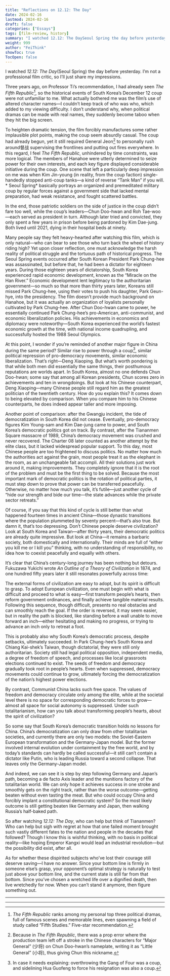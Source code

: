 ```yaml
---
title: "Reflections on 12.12: The Day"
date: 2024-02-16
lastmod: 2024-02-16
draft: false
categories: ["Essays"]
tags: [film-review, history]
summary: "I watched 12.12: The DaySeoul Spring the day before yesterday. I’m not a professional film critic,..."
weight: 999
author: "FeiThink"
showToc: true
TocOpen: false
---
```




I watched *12.12: The Day*(Seoul Spring) the day before yesterday. I’m not a professional film critic, so I’ll just share my impressions.

Three years ago, on Professor Ti’s recommendation, I had already seen *The Fifth Republic*[^1], so the historical events of South Korea’s December 12 coup were not unfamiliar to me. What actually bothered me was the film’s use of altered character names—I couldn’t keep track of who was who, which added to my viewing difficulty. I don’t understand why, when political dramas can be made with real names, they suddenly become taboo when they hit the big screen.

To heighten dramatic tension, the film forcibly manufactures some rather implausible plot points, making the coup seem absurdly casual. The coup had already begun, yet it still required General Jeon[^2] to personally rush around督战 supervising the frontlines and putting out fires everywhere. In this regard, I feel *The Fifth Republic*, unhindered by time constraints, was more logical. The members of Hanahoe were utterly determined to seize power for their own interests, and each key figure displayed considerable initiative during the coup. One scene that left a particularly deep impression on me was when Kim Jin-young (in reality, from the coup faction) single-handedly stopped anti-coup tanks—a kind of reverse “Tank Man” if you will. * Seoul Spring* basically portrays an organized and premeditated military coup by regular forces against a government side that lacked mental preparation, had weak resistance, and fought scattered battles.

In the end, those patriotic soldiers on the side of justice in the coup didn’t fare too well, while the coup’s leaders—Chun Doo-hwan and Roh Tae-woo—each served as president in turn. Although later tried and convicted, they only spent a few years in prison before being pardoned by Kim Dae-jung. Both lived until 2021, dying in their hospital beds at ninety.

Many people say they felt heavy-hearted after watching this film, which is only natural—who can bear to see those who turn back the wheel of history riding high? Yet upon closer reflection, one must acknowledge the harsh reality of political struggle and the tortuous path of historical progress. The Seoul Spring events occurred after South Korean President Park Chung-hee was assassinated, but before that, he had been a dictator for eighteen years. During those eighteen years of dictatorship, South Korea experienced rapid economic development, known as the “Miracle on the Han River.” Economic development lent legitimacy to the authoritarian government—so much so that more than thirty years later, Koreans still missed Park Chung-hee, using their votes to push his daughter, Park Geun-hye, into the presidency. The film doesn’t provide much background on Hanahoe, but it was actually an organization of loyalists personally cultivated by Park Chung-hee. After Chun Doo-hwan came to power, he essentially continued Park Chung-hee’s pro-American, anti-communist, and economic liberalization policies. His achievements in economics and diplomacy were noteworthy—South Korea experienced the world’s fastest economic growth at the time, with national income quadrupling, and successfully hosted the 1988 Seoul Olympics.

At this point, I wonder if you’re reminded of another major figure in China during the same period? Similar rise to power through a coup[^3], similar political repression of pro-democracy movements, similar economic liberalization. That’s right—Deng Xiaoping. But what’s worth pondering is that while both men did essentially the same things, their posthumous reputations are worlds apart. In South Korea, almost no one defends Chun Doo-hwan; some say that among all Korean presidents, Chun scores zero in achievements and ten in wrongdoings. But look at his Chinese counterpart, Deng Xiaoping—many Chinese people still regard him as the greatest politician of the twentieth century. How do you explain this? It comes down to being elevated by comparison. When you compare him to his Chinese counterparts, he does indeed appear taller and more imposing.

Another point of comparison: after the Gwangju incident, the tide of democratization in South Korea did not cease. Eventually, pro-democracy figures Kim Young-sam and Kim Dae-jung came to power, and South Korea’s democratic politics got on track. By contrast, after the Tiananmen Square massacre of 1989, China’s democracy movement was crushed and never recovered. The Charter 08 later counted as another attempt by the elite class, but it lacked widespread popular support. To this day, most Chinese people are too frightened to discuss politics. No matter how much the authorities act against the grain, most people treat it as the elephant in the room, as an unchangeable fait accompli. All their solutions just work around it, making improvements. They completely ignore that it is the root of the problem and must be the first thing to be solved. Because the most important mark of democratic politics is the rotation of political parties, it must step down to prove that power can be transferred peacefully. Otherwise, no matter how much you talk, it’s futile—just another cycle of “hide our strength and bide our time—the state advances while the private sector retreats.”

Of course, if you say that this kind of cycle is still better than what happened fourteen times in ancient China—those dynastic transitions where the population plummeted by seventy percent—that’s also true. But damn it, that’s too depressing. Don’t Chinese people deserve civilization? Look at South Korea and Taiwan—after thirty years, their democratic politics are already quite impressive. But look at China—it remains a barbaric society, both domestically and internationally. Their minds are full of “either you kill me or I kill you” thinking, with no understanding of responsibility, no idea how to coexist peacefully and equally with others.

It’s clear that China’s century-long journey has been nothing but detours. Fukuzawa Yukichi wrote *An Outline of a Theory of Civilization* in 1874, and one hundred fifty years later it still resonates powerfully across time:

The external forms of civilization are easy to adopt, but its spirit is difficult to grasp. To adopt European civilization, one must begin with what is difficult and proceed to what is easy—first transform people’s hearts, then reform government ordinances, and finally achieve tangible material results. Following this sequence, though difficult, presents no real obstacles and can smoothly reach the goal. If the order is reversed, it may seem easier, but in reality the path is blocked, like standing before a wall unable to move forward an inch—either hesitating and making no progress, or trying to advance an inch only to retreat a foot.

This is probably also why South Korea’s democratic process, despite setbacks, ultimately succeeded. In Park Chung-hee’s South Korea and Chiang Kai-shek’s Taiwan, though dictatorial, they were still only authoritarian. Society still had legal political opposition, independent media, a degree of freedom of speech, and processes like local grassroots elections continued to exist. The seeds of freedom and democracy gradually took root in people’s hearts. Even when suppressed, democracy movements could continue to grow, ultimately forcing the democratization of the nation’s highest power elections.

By contrast, Communist China lacks such free space. The values of freedom and democracy circulate only among the elite, while at the societal level there is no space for corresponding democratic forces to grow—almost all space for social autonomy is suppressed. Under such totalitarianism, how can you talk about transforming people’s hearts, about the spirit of civilization?

So some say that South Korea’s democratic transition holds no lessons for China. China’s democratization can only draw from other totalitarian societies, and currently there are only two models: the Soviet-Eastern European transformation and the Germany-Japan model. But the former involved internal evolution under containment by the free world, and by today’s standards can hardly be called successful—it still can’t contain a dictator like Putin, who is leading Russia toward a second collapse. That leaves only the Germany-Japan model.

And indeed, we can see it is step by step following Germany and Japan’s path, becoming a de facto Axis leader and the munitions factory of the totalitarian world. We can only hope it achieves success in one stroke and smoothly gets on the right track, rather than the worse outcome—getting beaten without even tasting the meat. But who could occupy China and forcibly implant a constitutional democratic system? So the most likely outcome is still getting beaten like Germany and Japan, then walking Russia’s half-baked path.

So after watching *12.12: The Day*, who can help but think of Tiananmen? Who can help but sigh with regret at how that one failed moment brought such vastly different fates to the nation and people in the decades that followed? Though I know this is wishful thinking, with no basis in political reality—like hoping Emperor Kangxi would lead an industrial revolution—but the possibility did exist, after all.

As for whether these dispirited subjects who’ve lost their courage still deserve saving—I have no answer. Since your bottom line is firmly in someone else’s grasp, your opponent’s optimal strategy is naturally to test just above your bottom line, and the current state is still far from that bottom. Since you’ve chosen a wretched life over a dignified death, then live wretchedly for now. When you can’t stand it anymore, then figure something out.

---

[^1]: *The Fifth Republic* ranks among my personal top three political dramas, full of famous scenes and memorable lines, even spawning a field of study called “Fifth Studies.” Five-star recommendation.

[^2]: Because in *The Fifth Republic*, there was a prop error where the production team left off a stroke in the Chinese characters for “Major General” (少将) on Chun Doo-hwan’s nameplate, writing it as “Little General” (小将), thus giving Chun this nickname.

[^3]: In case it needs explaining: overthrowing the Gang of Four was a coup, and sidelining Hua Guofeng to force his resignation was also a coup.

---
